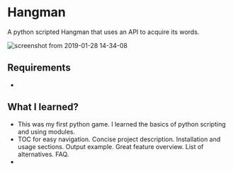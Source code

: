 # Hangman
A python scripted Hangman that uses an API to acquire its words.

![screenshot from 2019-01-28 14-34-08](https://user-images.githubusercontent.com/34874686/51839726-5721f880-230a-11e9-93ec-cc3608cd6077.png)


## Requirements
- 

## What I learned?
- This was my first python game. I learned the basics of python scripting and using modules.
- TOC for easy navigation. Concise project description. Installation and usage sections. Output example. Great feature overview. List of alternatives. FAQ.
- 

